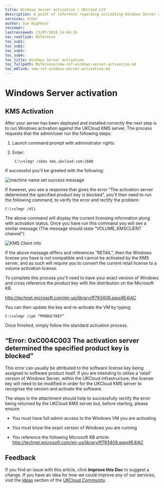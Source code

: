 ```yaml
---
title: Windows Server activation | UKCloud Ltd
description: A point of reference regarding activating Windows Server against UKCloud's Key Management Server (KMS), along with how to resolve any failures
services: other
author: Sue Highmoor
reviewer:
lastreviewed: 23/07/2018 14:44:15
toc_rootlink: Reference
toc_sub1: 
toc_sub2:
toc_sub3:
toc_sub4:
toc_title: Windows Server activation
toc_fullpath: Reference/vmw-ref-windows-server-activation.md
toc_mdlink: vmw-ref-windows-server-activation.md
---
```


# Windows Server activation

## KMS Activation

After your server has been deployed and installed correctly the next step is to run Windows activation against the UKCloud KMS server. The process requests that the admin/user run the following steps:

1. Launch command prompt with administrator rights
2. Enter: 

        C:\>slmgr /skms kms.ukcloud.com:1688

If successful you'll be greeted with the following:

![machine name set success message](images/windows_activation.png)

If however, you see a response that gives the error “The activation server determined the specified product key is blocked”, you'll then need to run the following command, to verify the error and rectify the problem:

    C:\>slmgr /dli

The above command will display the current licensing information along with activation status. Once you have run this command you will see a similar message (The message should state “VOLUME_KMSCLIENT channel”)

![KMS Client info](images/kms_client_info.png)

If the above message differs and references “RETAIL”, then the Windows license you have is not compatible and cannot be activated by the KMS server, and as such will require you to convert the current retail license to a volume activation license.

To complete this process you'll need to have your exact version of Windows and cross reference the product key with the distribution on the Microsoft KB.

http://technet.microsoft.com/en-us/library/ff793409.aspx#E4IAC 

You can then update the key and re-activate the VM by typing:

    C:\>slmgr /ipk “PRODUCTKEY”

Once finished, simply follow the standard activation process.

## “Error: 0xC004C003 The activation server determined the specified product key is blocked”

This error can usually be attributed to the software license key being assigned to software product itself. If you are intending to utilise a ‘retail’ version of Windows Server, within the UKCloud infrastructure, the license key will need to be modified in order for the UKCloud KMS server to recognise the version and activate the software.

The steps in the attachment should help to successfully rectify the error being returned by the UKCloud KMS server but, before starting, please ensure: 

- You must have full admin access to the Windows VM you are activating

- You must know the exact version of Windows you are running

- You reference the following Microsoft KB article: http://technet.microsoft.com/en-us/library/ff793409.aspx#E4IAC

## Feedback

If you find an issue with this article, click **Improve this Doc** to suggest a change. If you have an idea for how we could improve any of our services, visit the [Ideas](https://community.ukcloud.com/ideas) section of the [UKCloud Community](https://community.ukcloud.com).
